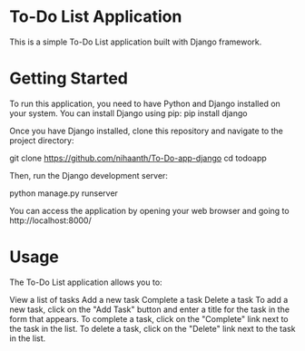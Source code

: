 # To-Do List Application

This is a simple To-Do List application built with Django framework.

# Getting Started

To run this application, you need to have Python and Django installed on your system. You can install Django using pip:
pip install django

Once you have Django installed, clone this repository and navigate to the project directory:


git clone https://github.com/nihaanth/To-Do-app-django
cd todoapp

Then, run the Django development server:


python manage.py runserver

You can access the application by opening your web browser and going to http://localhost:8000/

# Usage

The To-Do List application allows you to:

View a list of tasks
Add a new task
Complete a task
Delete a task
To add a new task, click on the "Add Task" button and enter a title for the task in the form that appears. To complete a task, click on the "Complete" link next to the task in the list. To delete a task, click on the "Delete" link next to the task in the list.
